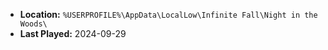 * **Location:** `%USERPROFILE%\AppData\LocalLow\Infinite Fall\Night in the Woods\`
* **Last Played:** 2024-09-29
